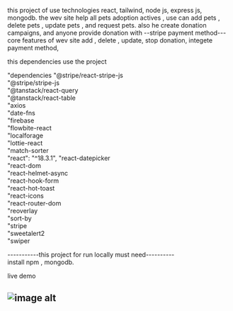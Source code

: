this project of use technologies  react, tailwind, node js, express js, mongodb.
the wev site help all pets adoption actives ,
use can add pets , delete pets , update pets , and request pets.
also he create  donation campaigns,
and anyone provide donation with --stripe payment method---
core features of wev site 
add , delete , update, stop donation, integete  payment method,

this dependencies use the project

  "dependencies
    "@stripe/react-stripe-js<br/>
    "@stripe/stripe-js<br/>
    "@tanstack/react-query<br/>
    "@tanstack/react-table<br/>
    "axios<br/>
    "date-fns<br/>
    "firebase<br/>
    "flowbite-react<br/>
    "localforage<br/>
    "lottie-react<br/>
    "match-sorter<br/>
    "react": "^18.3.1",
    "react-datepicker<br/>
    "react-dom<br/>
    "react-helmet-async<br/>
    "react-hook-form<br/>
    "react-hot-toast<br/>
    "react-icons<br/>
    "react-router-dom<br/>
    "reoverlay<br/>
    "sort-by<br/>
    "stripe<br/>
    "sweetalert2<br/>
    "swiper<br/>



-----------this project for run locally must need---------- <br/>
install npm , mongodb.


live demo <Br/>


![image alt]([relative/path/to/image.png](https://github.com/ActiveShayun/adoption-pets-clients/blob/3105cddded22ad61e3dc8305900de46a793a030c/Screenshot%202025-02-05%20040829.png))
--------
